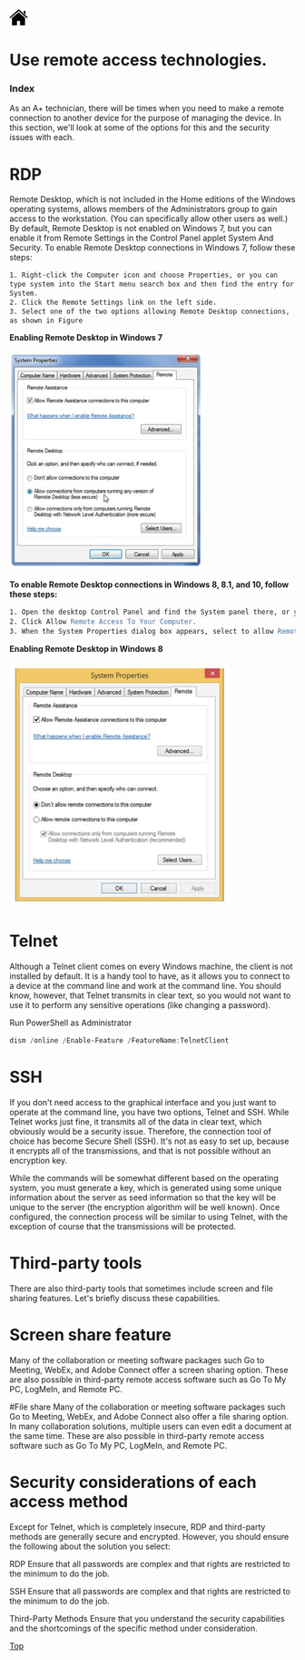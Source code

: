 [![Home](/img/home.jpg)](Readme.md)


# Use remote access technologies.
### Index 

As an A+ technician, there will be times when you need to make a remote connection to
another device for the purpose of managing the device. In this section, we'll look at some of
the options for this and the security issues with each.

# RDP
Remote Desktop, which is not included in the Home editions of the Windows operating systems,
allows members of the Administrators group to gain access to the workstation. (You
can specifically allow other users as well.) By default, Remote Desktop is not enabled on
Windows 7, but you can enable it from Remote Settings in the Control Panel applet System
And Security. To enable Remote Desktop connections in Windows 7, follow these steps:


```dos
1. Right-click the Computer icon and choose Properties, or you can type system into the Start menu search box and then find the entry for System.
2. Click the Remote Settings link on the left side.
3. Select one of the two options allowing Remote Desktop connections, as shown in Figure
```

**Enabling Remote Desktop in Windows 7**

![rat](/img/f4.9_OP_RAT_1.jpg)

**To enable Remote Desktop connections in Windows 8, 8.1, and 10, follow these steps:** 

```apache
1. Open the desktop Control Panel and find the System panel there, or you can search for Remote Access in the Start menu or Start screen.
2. Click Allow Remote Access To Your Computer.
3. When the System Properties dialog box appears, select to allow Remote Desktop connections, as shown in Figure
```

**Enabling Remote Desktop in Windows 8**

![rat](/img/f4.9_OP_RAT_2.jpg)

# Telnet
Although a Telnet client comes on every Windows machine, the client is not installed by
default. It is a handy tool to have, as it allows you to connect to a device at the command
line and work at the command line. You should know, however, that Telnet transmits
in clear text, so you would not want to use it to perform any sensitive operations (like
changing a password). 

Run PowerShell as Administrator 
```powershell
dism /online /Enable-Feature /FeatureName:TelnetClient
```

# SSH
If you don't need access to the graphical interface and you just want to operate at the command
line, you have two options, Telnet and SSH. While Telnet works just fine, it transmits
all of the data in clear text, which obviously would be a security issue. Therefore, the connection
tool of choice has become Secure Shell (SSH). It's not as easy to set up, because it
encrypts all of the transmissions, and that is not possible without an encryption key.

While the commands will be somewhat different based on the operating system, you
must generate a key, which is generated using some unique information about the server as
seed information so that the key will be unique to the server (the encryption algorithm will
be well known). Once configured, the connection process will be similar to using Telnet,
with the exception of course that the transmissions will be protected.

# Third-party tools
There are also third-party tools that sometimes include screen and file sharing features.
Let's briefly discuss these capabilities.

# Screen share feature
Many of the collaboration or meeting software packages such Go to Meeting, WebEx, and
Adobe Connect offer a screen sharing option. These are also possible in third-party remote
access software such as Go To My PC, LogMeIn, and Remote PC.

#File share
Many of the collaboration or meeting software packages such Go to Meeting, WebEx, and
Adobe Connect also offer a file sharing option. In many collaboration solutions, multiple
users can even edit a document at the same time. These are also possible in third-party
remote access software such as Go To My PC, LogMeIn, and Remote PC.

# Security considerations of each access method
Except for Telnet, which is completely insecure, RDP and third-party methods are generally
secure and encrypted. However, you should ensure the following about the solution
you select:

RDP Ensure that all passwords are complex and that rights are restricted to the minimum to do the job.

SSH Ensure that all passwords are complex and that rights are restricted to the minimum to do the job.

Third-Party Methods Ensure that you understand the security capabilities and the shortcomings of the specific method under consideration.


[Top](#Index)